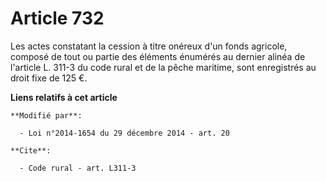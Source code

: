 # Article 732

Les actes constatant la cession à titre onéreux d'un fonds agricole, composé de tout ou partie des éléments énumérés au
dernier alinéa de l'article L. 311-3 du code rural et de la pêche maritime, sont enregistrés au droit fixe de 125 €.

**Liens relatifs à cet article**

	**Modifié par**:

	  - Loi n°2014-1654 du 29 décembre 2014 - art. 20

	**Cite**:

	  - Code rural - art. L311-3

